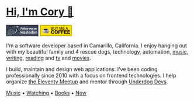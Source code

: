 # [Hi, I'm Cory 👋](https://coryd.dev)

[![Follow @cory@social.lol on Mastodon](/assets/img/mastodon.png)](https://social.lol/@cory) [![Buy me a Coffee](/assets/img/buymeacoffee.png)](https://www.buymeacoffee.com/cory)

I'm a software developer based in Camarillo, California. I enjoy hanging out with my beautiful family and 4 rescue dogs, technology, automation, [music](https://coryd.dev/music), [writing](https://coryd.dev), [reading](https://coryd.dev/books) and [tv](https://coryd.dev/watching#tv) and [movies](https://coryd.dev/watching#movies).

I build, maintain and design web applications. I've been coding professionally since 2010 with a focus on frontend technologies. I help organize [the Eleventy Meetup](https://11tymeetup.dev/) and mentor through [Underdog Devs](https://www.underdogdevs.org).

[Music](https://coryd.dev/music) • [Watching](https://coryd.dev/watching) • [Books](https://coryd.dev/books) • [Now](https://coryd.dev/now)
